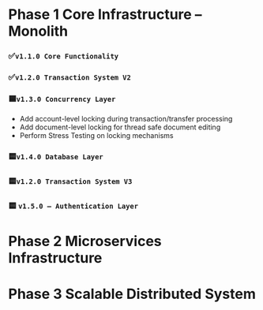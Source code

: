 # Phase 1 Core Infrastructure – Monolith
### ✅`v1.1.0 Core Functionality`
### ✅`v1.2.0 Transaction System V2`
### 🟦`v1.3.0 Concurrency Layer`
- Add account-level locking during transaction/transfer processing
- Add document-level locking for thread safe document editing
- Perform Stress Testing on locking mechanisms
###  🟨`v1.4.0 Database Layer`
### 🟨`v1.2.0 Transaction System V3`
### 🟨 `v1.5.0 – Authentication Layer`

# Phase 2 Microservices Infrastructure
# Phase 3 Scalable Distributed System 
